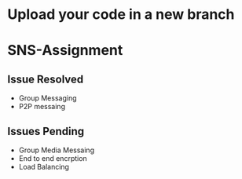 # Upload your code in a new branch 
# SNS-Assignment

## Issue Resolved
- Group Messaging
- P2P messaing


## Issues Pending
- Group Media Messaing
- End to end encrption
- Load Balancing
